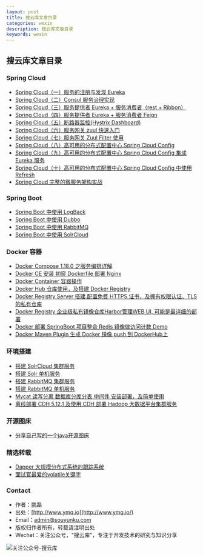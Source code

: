 ```yaml
---
layout: post
title: 搜云库文章目录
categories: wexin
description: 搜云库文章目录
keywords: wexin 
---
```


## 搜云库文章目录

### Spring Cloud

- [Spring Cloud（一）服务的注册与发现 Eureka ](https://mp.weixin.qq.com/s?__biz=MzA3MTUzOTcxOQ==&mid=2452964403&idx=1&sn=73ad9f65e2530bf87dadd35a96658fd7)
- [Spring Cloud（二）Consul 服务治理实现 ](https://mp.weixin.qq.com/s?__biz=MzA3MTUzOTcxOQ==&mid=2452964404&idx=1&sn=72676a761715bdd1e4711360dfa2c469)
- [Spring Cloud（三）服务提供者 Eureka + 服务消费者（rest + Ribbon）](https://mp.weixin.qq.com/s?__biz=MzA3MTUzOTcxOQ==&mid=2452964405&idx=1&sn=9a85514edf8e8fbe301aea5c0a8fb55e)
- [Spring Cloud（四）服务提供者 Eureka + 服务消费者 Feign ](https://mp.weixin.qq.com/s?__biz=MzA3MTUzOTcxOQ==&mid=2452964406&idx=1&sn=6884383251b4eb9ae8a9c9f3ea4f3c09)
- [Spring Cloud（五）断路器监控(Hystrix Dashboard)](https://mp.weixin.qq.com/s?__biz=MzA3MTUzOTcxOQ==&mid=2452964412&idx=1&sn=5e5e5208aedf7324f1f0ecd7e3780344)
- [Spring Cloud（六）服务网关 zuul 快速入门](https://mp.weixin.qq.com/s?__biz=MzA3MTUzOTcxOQ==&mid=2452964422&idx=1&sn=4feb1646baa0a2172cdf953f55824002)
- [Spring Cloud（七）服务网关 Zuul Filter 使用](https://mp.weixin.qq.com/s?__biz=MzA3MTUzOTcxOQ==&mid=2452964425&idx=1&sn=f33137f5c312b2d938d17bb1125d411d)
- [Spring Cloud（八）高可用的分布式配置中心 Spring Cloud Config](https://mp.weixin.qq.com/s?__biz=MzA3MTUzOTcxOQ==&mid=2452964427&idx=1&sn=9aed5b79885c8e70831b5219ba1571be)
- [Spring Cloud（九）高可用的分布式配置中心 Spring Cloud Config 集成 Eureka 服务](https://mp.weixin.qq.com/s?__biz=MzA3MTUzOTcxOQ==&mid=2452964439&idx=1&sn=556c328bd756555ff2c3422277fb7ffc)
- [Spring Cloud（十）高可用的分布式配置中心 Spring Cloud Config 中使用 Refresh](https://mp.weixin.qq.com/s?__biz=MzA3MTUzOTcxOQ==&mid=2452964444&idx=1&sn=b8826d3d314d5f64bd5c54bcc8c15dbe)
- [Spring Cloud 完整的微服务架构实战](https://mp.weixin.qq.com/s?__biz=MzA3MTUzOTcxOQ==&mid=2452964387&idx=1&sn=6bde9f5d18e78a2fcee962dc289374a2)

### Spring Boot

- [Spring Boot 中使用 LogBack](https://mp.weixin.qq.com/s?__biz=MzA3MTUzOTcxOQ==&mid=2452964308&idx=1&sn=56df7e457c61cb0092830087ee8949df)
- [Spring Boot 中使用 Dubbo](https://mp.weixin.qq.com/s?__biz=MzA3MTUzOTcxOQ==&mid=2452964335&idx=1&sn=d5d3cafbd7a6ae875c46f85beb513f6b)
- [Spring Boot 中使用 RabbitMQ](https://mp.weixin.qq.com/s?__biz=MzA3MTUzOTcxOQ==&mid=2452964457&idx=1&sn=671a360aeb2dbf5460211f4e43554cd9)
- [Spring Boot 中使用 SolrCloud](https://mp.weixin.qq.com/s?__biz=MzA3MTUzOTcxOQ==&mid=2452964464&idx=1&sn=9e980846ef997a6eba958794935c1b5f)

### Docker 容器

- [Docker Compose 1.18.0 之服务编排详解](https://mp.weixin.qq.com/s?__biz=MzA3MTUzOTcxOQ==&mid=2452964477&idx=1&sn=3cfa2332fc3f5fa0cb7613987b48f449)
- [Docker CE 安装 初窥 Dockerfile 部署 Nginx](https://mp.weixin.qq.com/s?__biz=MzA3MTUzOTcxOQ==&mid=2452964410&idx=1&sn=a1d189b731662f062ab5c8ae6c1d4662)
- [Docker Container 容器操作](https://mp.weixin.qq.com/s?__biz=MzA3MTUzOTcxOQ==&mid=2452964415&idx=1&sn=a1485845724a3595cbeb22abfd19c6ad)
- [Docker Hub 仓库使用，及搭建 Docker Registry](https://mp.weixin.qq.com/s?__biz=MzA3MTUzOTcxOQ==&mid=2452964418&idx=1&sn=9f7b142968b75eaa7d0934d1045e0ce9)
- [Docker Registry Server 搭建,配置免费 HTTPS 证书，及拥有权限认证、TLS 的私有仓库](https://mp.weixin.qq.com/s?__biz=MzA3MTUzOTcxOQ==&mid=2452964421&idx=1&sn=8ac4f3fb5dc1828b67b5798ffc0a9753)
- [Docker Registry 企业级私有镜像仓库Harbor管理WEB UI, 可能是最详细的部署](https://mp.weixin.qq.com/s?__biz=MzA3MTUzOTcxOQ==&mid=2452964426&idx=1&sn=0c6d7d1ae718c5fea9901e5321aba403)
- [Docker 部署 SpringBoot 项目整合 Redis 镜像做访问计数 Demo](https://mp.weixin.qq.com/s?__biz=MzA3MTUzOTcxOQ==&mid=2452964438&idx=1&sn=f709b17011fa2713221f66aa28e5702e)
- [Docker Maven Plugin 生成 Docker 镜像 push 到 DockerHub上 ](https://mp.weixin.qq.com/s?__biz=MzA3MTUzOTcxOQ==&mid=2452964451&idx=1&sn=4865f254dcfa69fe0e98e7dde4a6cd5b)

### 环境搭建

- [搭建 SolrCloud 集群服务](https://mp.weixin.qq.com/s?__biz=MzA3MTUzOTcxOQ==&mid=2452964464&idx=2&sn=f944f824c58acc709aea4e86498af426)
- [搭建 Solr 单机服务](https://mp.weixin.qq.com/s?__biz=MzA3MTUzOTcxOQ==&mid=2452964464&idx=3&sn=32f023390ebdfe1d30bdf8c109316f83&scene=19#wechat_redirect)
- [搭建 RabbitMQ 集群服务](https://mp.weixin.qq.com/s?__biz=MzA3MTUzOTcxOQ==&mid=2452964457&idx=3&sn=abb501f40f3314ecf28b5a96ab028f5c)
- [搭建 RabbitMQ 单机服务](https://mp.weixin.qq.com/s?__biz=MzA3MTUzOTcxOQ==&mid=2452964457&idx=2&sn=7d19d7067e33e262463cd70186b23946)
- [Mycat 读写分离 数据库分库分表 中间件 安装部署，及简单使用](https://mp.weixin.qq.com/s?__biz=MzA3MTUzOTcxOQ==&mid=2452964443&idx=1&sn=ef6243304e80b32b300b36e88cb7dae9)
- [离线部署 CDH 5.12.1 及使用 CDH 部署 Hadoop 大数据平台集群服务](https://mp.weixin.qq.com/s?__biz=MzA3MTUzOTcxOQ==&mid=2452964430&idx=1&sn=f76c3b3e2fa41fe149fa21dd91061c10)

### 开源图床

- [分享自己写的一个java开源图床](https://mp.weixin.qq.com/s?__biz=MzA3MTUzOTcxOQ==&mid=2452964307&idx=1&sn=afe28a9a6e61dd30eea539db9a4228a2)

### 精选转载

- [Dapper 大规模分布式系统的跟踪系统](https://mp.weixin.qq.com/s?__biz=MzA3MTUzOTcxOQ==&mid=2452964392&idx=1&sn=bcdb5be7d0b8895e50912163007f29c7)
- [面试官最爱的volatile关键字](https://mp.weixin.qq.com/s?__biz=MzA3MTUzOTcxOQ==&mid=2452964383&idx=1&sn=f38c13cf27f86035a8628bbeb00a85a1)

### Contact

 - 作者：鹏磊  
 - 出处：[http://www.ymq.io](http://www.ymq.io/)  
 - Email：[admin@souyunku.com](admin@souyunku.com)  
 - 版权归作者所有，转载请注明出处
 - Wechat：关注公众号，"搜云库"，专注于开发技术的研究与知识分享
 
![关注公众号-搜云库](http://www.ymq.io/images/souyunku.png "搜云库")

